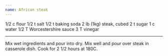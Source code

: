 ```yaml
---
name: African steak
---
```


1/2 c flour
1/2 t salt
1/2 t baking soda
2 lb (1kg) steak, cubed
2 t sugar
1 c water
1/2 T Worcestershire sauce
3 T vinegar

---

Mix wet ingredients and pour into dry.  Mix well and pour over steak in casserole dish.  Cook for 2 1/2 hours at 180C.

